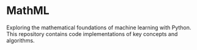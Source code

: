 # MathML
Exploring the mathematical foundations of machine learning with Python. This repository contains code implementations of key concepts and algorithms.
